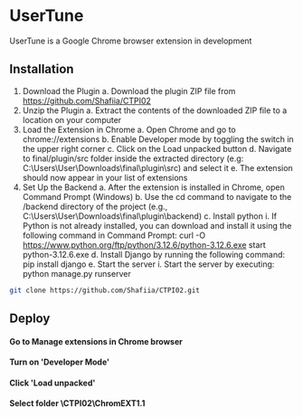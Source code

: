 # UserTune

UserTune is a Google Chrome browser extension in development

## Installation

1.	Download the Plugin
a.	Download the plugin ZIP file from https://github.com/Shafiia/CTPI02
2.	Unzip the Plugin
a.	Extract the contents of the downloaded ZIP file to a location on your computer
3.	Load the Extension in Chrome
a.	Open Chrome and go to chrome://extensions
b.	Enable Developer mode by toggling the switch in the upper right corner
c.	Click on the Load unpacked button
d.	Navigate to final/plugin/src folder inside the extracted directory (e.g: C:\Users\User\Downloads\final\plugin\src) and select it
e.	The extension should now appear in your list of extensions
4.	Set Up the Backend
a.	After the extension is installed in Chrome, open Command Prompt (Windows)
b.	Use the cd command to navigate to the /backend directory of the project (e.g., C:\Users\User\Downloads\final\plugin\backend)
c.	Install python
i.	If Python is not already installed, you can download and install it using the following command in Command Prompt:
curl -O https://www.python.org/ftp/python/3.12.6/python-3.12.6.exe start python-3.12.6.exe
d.	Install Django by running the following command: pip install django
e.	Start the server
i.	Start the server by executing: python manage.py runserver


```bash
git clone https://github.com/Shafiia/CTPI02.git
```

## Deploy

#### Go to Manage extensions in Chrome browser
#### Turn on 'Developer Mode'
#### Click 'Load unpacked'
#### Select folder \CTPI02\ChromEXT1.1


